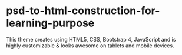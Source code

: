 # psd-to-html-construction-for-learning-purpose
This theme creates using HTML5, CSS, Bootstrap 4, JavaScript and is highly customizable &amp; looks awesome on tablets and mobile devices.
